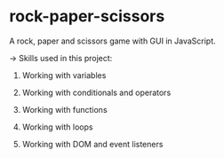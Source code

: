 # rock-paper-scissors

A rock, paper and scissors game with GUI in JavaScript.

-> Skills used in this project:

1. Working with variables

2. Working with conditionals and operators

3. Working with functions

4. Working with loops

5. Working with DOM and event listeners 

